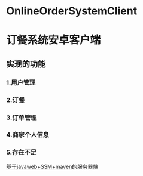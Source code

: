 # OnlineOrderSystemClient
# 订餐系统安卓客户端
## 实现的功能
### 1.用户管理
### 2.订餐
### 3.订单管理
### 4.商家个人信息
### 5.存在不足
[基于javaweb+SSM+maven的服务器端](https://github.com/wowGZ/OnlineOrderingSystem)
